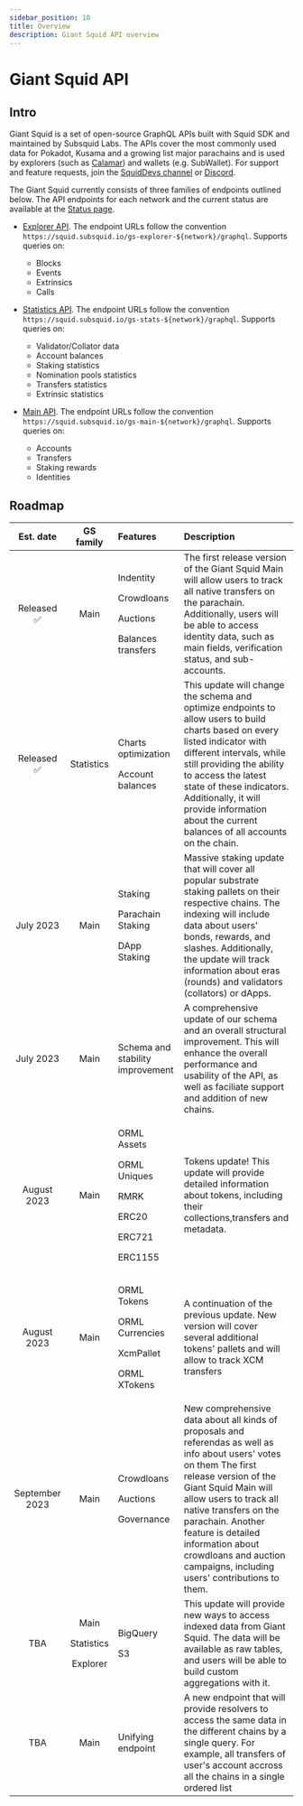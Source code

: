 ```yaml
---
sidebar_position: 10
title: Overview
description: Giant Squid API overview
---
```


# Giant Squid API
## Intro
Giant Squid is a set of open-source GraphQL APIs built with Squid SDK and maintained by Subsquid Labs. The APIs cover the most commonly used data for Pokadot, Kusama and a growing list major parachains and is used by explorers (such as [Calamar](https://calamar.app)) and wallets (e.g. SubWallet). For support and feature requests, join the [SquidDevs channel](https://t.me/HydraDevs) or [Discord](https://discord.com/invite/subsquid).

The Giant Squid currently consists of three families of endpoints outlined below. The API endpoints for each network and the current status are available at the [Status page](/giant-squid-api/statuses).

- [Explorer API](/giant-squid-api/gs-explorer). The endpoint URLs follow the convention `https://squid.subsquid.io/gs-explorer-${network}/graphql`. Supports queries on:
    - Blocks
    - Events
    - Extrinsics
    - Calls

- [Statistics API](/giant-squid-api/gs-stats). The endpoint URLs follow the convention `https://squid.subsquid.io/gs-stats-${network}/graphql`. Supports queries on:
   - Validator/Collator data
   - Account balances
   - Staking statistics
   - Nomination pools statistics
   - Transfers statistics
   - Extrinsic statistics

- [Main API](/giant-squid-api/gs-main). The endpoint URLs follow the convention `https://squid.subsquid.io/gs-main-${network}/graphql`. Supports queries on:
    - Accounts
    - Transfers
    - Staking rewards
    - Identities

## Roadmap
| Est. date | GS family | Features | Description 
| :-: | :-: | :-- | :-- |
Released ✅| Main | <p>Indentity</p> <p>Crowdloans</p><p>Auctions</p><p>Balances transfers</p> | The first release version of the Giant Squid Main will allow users to track all native transfers on the parachain. Additionally, users will be able to access identity data, such as main fields, verification status, and sub-accounts. |
Released ✅ | Statistics | <p>Charts optimization</p> <p>Account balances</p> | This update will change the schema and optimize endpoints to allow users to build charts based on every listed indicator with different intervals, while still providing the ability to access the latest state of these indicators. Additionally, it will provide information about the current balances of all accounts on the chain.|
July 2023 | Main | <p>Staking</p> <p>Parachain Staking</p> <p>DApp Staking</p>  | Massive staking update that will cover all popular substrate staking pallets on their respective chains. The indexing will include data about users' bonds, rewards, and slashes. Additionally, the update will track information about eras (rounds) and validators (collators) or dApps. |
July 2023 | Main | <p>Schema and stability improvement</p>  | A comprehensive update of our schema and an overall structural improvement. This will enhance the overall performance and usability of the API, as well as faciliate support and addition of new chains. |
August 2023 | Main |<p>ORML Assets</p><p>ORML Uniques</p><p>RMRK</p><p>ERC20</p><p>ERC721</p><p>ERC1155</p>| Tokens update! This update will provide detailed information about tokens, including their collections,transfers and metadata. |
August 2023 | Main | <p>ORML Tokens</p><p>ORML Currencies</p><p>XcmPallet</p><p>ORML XTokens</p> | A continuation of the previous update. New version will cover several additional tokens' pallets and will allow to track XCM transfers|
September 2023 | Main | <p>Crowdloans</p><p>Auctions</p><p>Governance</p> | New comprehensive data about all kinds of proposals and referendas as well as info about users' votes on them The first release version of the Giant Squid Main will allow users to track all native transfers on the parachain. Another feature is detailed information about crowdloans and auction campaigns, including users' contributions to them. |
TBA | <p>Main</p><p>Statistics</p><p>Explorer</p>|<p>BigQuery</p><p>S3</p> | This update will provide new ways to access indexed data from Giant Squid. The data will be available as raw tables, and users will be able to build custom aggregations with it. |
TBA| Main | <p>Unifying endpoint</p> | A new endpoint that will provide resolvers to access the same data in the different chains by a single query. For example, all transfers of user's account accross all the chains in a single ordered list|
